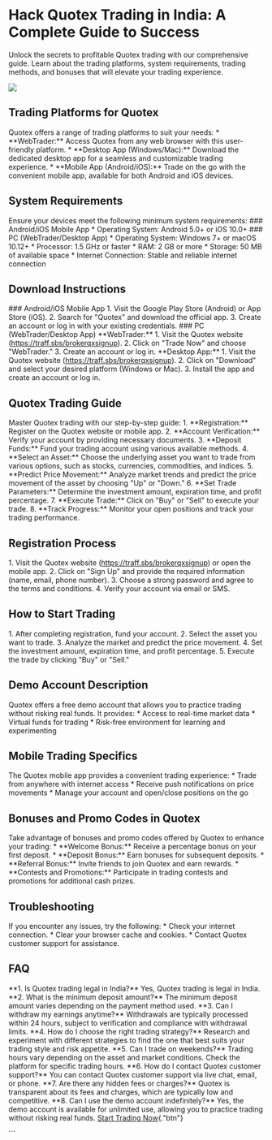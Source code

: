 # Hack Quotex Trading in India: A Complete Guide to Success

Unlock the secrets to profitable Quotex trading with our comprehensive
guide. Learn about the trading platforms, system requirements, trading
methods, and bonuses that will elevate your trading experience.

[![](https://static.quotex.io/files/4_en/300_250.jpg)](https://traff.sbs/brokerqxlid)

## Trading Platforms for Quotex

Quotex offers a range of trading platforms to suit your needs: \*
\*\*WebTrader:\*\* Access Quotex from any web browser with this
user-friendly platform. \* \*\*Desktop App (Windows/Mac):\*\* Download
the dedicated desktop app for a seamless and customizable trading
experience. \* \*\*Mobile App (Android/iOS):\*\* Trade on the go with
the convenient mobile app, available for both Android and iOS devices.

## System Requirements

Ensure your devices meet the following minimum system requirements: \###
Android/iOS Mobile App \* Operating System: Android 5.0+ or iOS 10.0+
\### PC (WebTrader/Desktop App) \* Operating System: Windows 7+ or macOS
10.12+ \* Processor: 1.5 GHz or faster \* RAM: 2 GB or more \* Storage:
50 MB of available space \* Internet Connection: Stable and reliable
internet connection

## Download Instructions

\### Android/iOS Mobile App 1. Visit the Google Play Store (Android) or
App Store (iOS). 2. Search for "Quotex" and download the official
app. 3. Create an account or log in with your existing credentials. \###
PC (WebTrader/Desktop App) \*\*WebTrader:\*\* 1. Visit the Quotex
website (https://traff.sbs/brokerqxsignup). 2. Click on "Trade
Now" and choose "WebTrader." 3. Create an account or log in.
\*\*Desktop App:\*\* 1. Visit the Quotex website
(https://traff.sbs/brokerqxsignup). 2. Click on "Download" and
select your desired platform (Windows or Mac). 3. Install the app and
create an account or log in.

## Quotex Trading Guide

Master Quotex trading with our step-by-step guide: 1.
\*\*Registration:\*\* Register on the Quotex website or mobile app. 2.
\*\*Account Verification:\*\* Verify your account by providing necessary
documents. 3. \*\*Deposit Funds:\*\* Fund your trading account using
various available methods. 4. \*\*Select an Asset:\*\* Choose the
underlying asset you want to trade from various options, such as stocks,
currencies, commodities, and indices. 5. \*\*Predict Price Movement:\*\*
Analyze market trends and predict the price movement of the asset by
choosing "Up" or "Down." 6. \*\*Set Trade Parameters:\*\*
Determine the investment amount, expiration time, and profit percentage.
7. \*\*Execute Trade:\*\* Click on "Buy" or "Sell" to
execute your trade. 8. \*\*Track Progress:\*\* Monitor your open
positions and track your trading performance.

## Registration Process

1\. Visit the Quotex website (https://traff.sbs/brokerqxsignup) or open
the mobile app. 2. Click on "Sign Up" and provide the required
information (name, email, phone number). 3. Choose a strong password and
agree to the terms and conditions. 4. Verify your account via email or
SMS.

## How to Start Trading

1\. After completing registration, fund your account. 2. Select the
asset you want to trade. 3. Analyze the market and predict the price
movement. 4. Set the investment amount, expiration time, and profit
percentage. 5. Execute the trade by clicking "Buy" or
"Sell."

## Demo Account Description

Quotex offers a free demo account that allows you to practice trading
without risking real funds. It provides: \* Access to real-time market
data \* Virtual funds for trading \* Risk-free environment for learning
and experimenting

## Mobile Trading Specifics

The Quotex mobile app provides a convenient trading experience: \* Trade
from anywhere with internet access \* Receive push notifications on
price movements \* Manage your account and open/close positions on the
go

## Bonuses and Promo Codes in Quotex

Take advantage of bonuses and promo codes offered by Quotex to enhance
your trading: \* \*\*Welcome Bonus:\*\* Receive a percentage bonus on
your first deposit. \* \*\*Deposit Bonus:\*\* Earn bonuses for
subsequent deposits. \* \*\*Referral Bonus:\*\* Invite friends to join
Quotex and earn rewards. \* \*\*Contests and Promotions:\*\* Participate
in trading contests and promotions for additional cash prizes.

## Troubleshooting

If you encounter any issues, try the following: \* Check your internet
connection. \* Clear your browser cache and cookies. \* Contact Quotex
customer support for assistance.

## FAQ

\*\*1. Is Quotex trading legal in India?\*\* Yes, Quotex trading is
legal in India. \*\*2. What is the minimum deposit amount?\*\* The
minimum deposit amount varies depending on the payment method used.
\*\*3. Can I withdraw my earnings anytime?\*\* Withdrawals are typically
processed within 24 hours, subject to verification and compliance with
withdrawal limits. \*\*4. How do I choose the right trading
strategy?\*\* Research and experiment with different strategies to find
the one that best suits your trading style and risk appetite. \*\*5. Can
I trade on weekends?\*\* Trading hours vary depending on the asset and
market conditions. Check the platform for specific trading hours. \*\*6.
How do I contact Quotex customer support?\*\* You can contact Quotex
customer support via live chat, email, or phone. \*\*7. Are there any
hidden fees or charges?\*\* Quotex is transparent about its fees and
charges, which are typically low and competitive. \*\*8. Can I use the
demo account indefinitely?\*\* Yes, the demo account is available for
unlimited use, allowing you to practice trading without risking real
funds. [Start Trading
Now](\%22https://traff.sbs/brokerqxsignup\%22){."btn"}

\`\`\`

